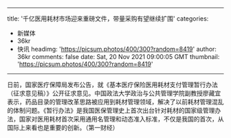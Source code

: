 
---
title: '千亿医用耗材市场迎来重磅文件，带量采购有望继续扩围'
categories: 
 - 新媒体
 - 36kr
 - 快讯
headimg: 'https://picsum.photos/400/300?random=8419'
author: 36kr
comments: false
date: Sat, 20 Nov 2021 09:00:05 GMT
thumbnail: 'https://picsum.photos/400/300?random=8419'
---

<div>   
日前，国家医疗保障局发布公告，就《基本医疗保险医用耗材支付管理暂行办法（征求意见稿）》公开征求意见。中国政法大学政治与公共管理学院副教授廖藏宜表示，药品目录的管理改革思路被应用到耗材管理领域，解决了以前耗材管理混乱的体制问题。《暂行办法》是我国医保管理史上首次出台针对耗材的国家级管理办法，国家对医用耗材首次采用通用名管理和动态准入标准，不仅是我国的首次，从国际上来看也是重要的创新。（第一财经）  
</div>
            
